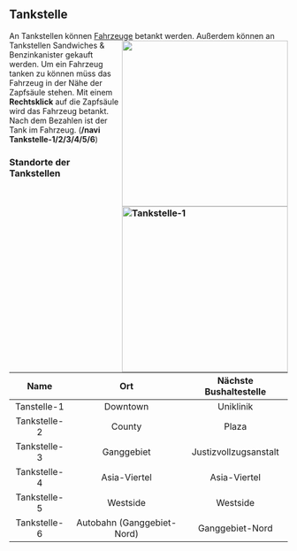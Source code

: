 ## Tankstelle

An Tankstellen können [Fahrzeuge](../fahrzeuge/allgemein) betankt werden. <img align="right" width="300" eight="200" src="../../../assets/image/biz/Tankstelle-Kaufmenü.png"> Außerdem können an Tankstellen Sandwiches & Benzinkanister gekauft werden.
Um ein Fahrzeug tanken zu können müss das Fahrzeug in der Nähe der Zapfsäule stehen. Mit einem **Rechtsklick** auf die Zapfsäule wird das Fahrzeug betankt.
Nach dem Bezahlen ist der Tank im Fahrzeug. (**/navi Tankstelle-1/2/3/4/5/6**)

### Standorte der Tankstellen <img align="right" width="300" eight="150" src="../../../assets/image/biz/Tankstelle-1.png" alt="Tankstelle-1" title="Tankstelle-1">

| Name | Ort | Nächste Bushaltestelle |
|:-:|:-:|:-:|
| Tanstelle-1 | Downtown | Uniklinik |
| Tankstelle-2 | County | Plaza |
| Tankstelle-3 | Ganggebiet | Justizvollzugsanstalt |
| Tankstelle-4 | Asia-Viertel | Asia-Viertel |
| Tankstelle-5 | Westside | Westside |
| Tankstelle-6 | Autobahn (Ganggebiet-Nord) | Ganggebiet-Nord | 
